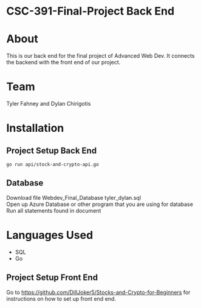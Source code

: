 # CSC-391-Final-Project Back End

# About
This is our back end for the final project of Advanced Web Dev. It connects the backend with the front end of our project. 

# Team
Tyler Fahney and Dylan Chirigotis

# Installation
## Project Setup Back End
```
go run api/stock-and-crypto-api.go
```

## Database 
Download file Webdev_Final_Database tyler_dylan.sql \
Open up Azure Database or other program that you are using for database \
Run all statements found in document

# Languages Used
* SQL
* Go

## Project Setup Front End
Go to https://github.com/DillJoker5/Stocks-and-Crypto-for-Beginners for instructions on how to set up front end end.